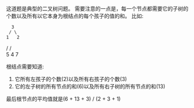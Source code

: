 这道题是典型的二叉树问题。
需要注意的一点是，每一个节点都需要它的子树的个数以及所有以它本身为根结点的每个孩子的值的和。
比如:

      3
     / \
    1   2
   /   / \
  5   4   7

根结点需要知道:
1. 它所有左孩子的个数(2)以及所有右孩子的个数(3)
2. 它的左子树的所有节点的和(6)以及所有右子树的所有节点的和(13)

最后根节点的平均值就是(6 + 13 + 3) / (2 + 3 + 1)

